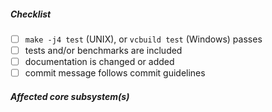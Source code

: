 <!--
Thank you for your pull request. Please provide a description above and review
the requirements below.

Bug fixes and new features should include tests and possibly benchmarks.

Contributors guide: https://github.com/nodejs/node/blob/master/CONTRIBUTING.md
-->

##### Checklist
<!-- Remove items that do not apply. For completed items, change [ ] to [x]. -->

- [ ] `make -j4 test` (UNIX), or `vcbuild test` (Windows) passes
- [ ] tests and/or benchmarks are included
- [ ] documentation is changed or added
- [ ] commit message follows commit guidelines

##### Affected core subsystem(s)
<!-- Provide affected core subsystem(s) (like doc, cluster, crypto, etc). -->

<!--
If this is your first contribution to the Node.js project, please take a moment
to review the Node.js Code of Conduct and Developer's Certificate of Origin:

* https://github.com/nodejs/node/blob/master/CODE_OF_CONDUCT.md
* https://github.com/nodejs/node/blob/master/CONTRIBUTING.md#developers-certificate-of-origin-11
-->
